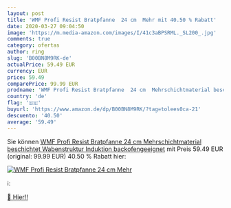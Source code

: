 ```yaml
---
layout: post
title: 'WMF Profi Resist Bratpfanne  24 cm  Mehr mit 40.50 % Rabatt'
date: 2020-03-27 09:04:50
image: 'https://m.media-amazon.com/images/I/41c3aBPSRML._SL200_.jpg'
comments: true
category: ofertas
author: ring
slug: 'B00BN8M9RK-de'
actualPrice: 59.49 EUR
currency: EUR
price: 59.49
comparePrice: 99.99 EUR
prodname: 'WMF Profi Resist Bratpfanne  24 cm  Mehrschichtmaterial beschichtet  Wabenstruktur  Induktion  backofengeeignet'
country: 'de'
flag: '🇩🇪'
buyurl: 'https://www.amazon.de/dp/B00BN8M9RK/?tag=tolees0ca-21'
descuento: '40.50'
average: '59.49'
---
```


Sie können [WMF Profi Resist Bratpfanne  24 cm  Mehrschichtmaterial beschichtet  Wabenstruktur  Induktion  backofengeeignet](https://www.amazon.de/dp/B00BN8M9RK/?tag=tolees0ca-21) mit Preis 59.49 EUR (original: 99.99 EUR) 40.50 % Rabatt hier:

[![WMF Profi Resist Bratpfanne  24 cm  Mehr](https://m.media-amazon.com/images/I/41c3aBPSRML._SL200_.jpg)](https://www.amazon.de/dp/B00BN8M9RK/?tag=tolees0ca-21)

ℹ️:


[🛒 Hier!!](https://www.amazon.de/dp/B00BN8M9RK/?tag=tolees0ca-21)
